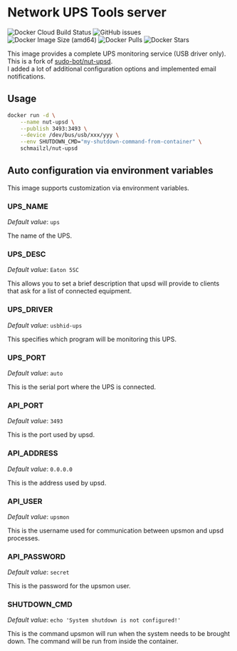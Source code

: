 # Network UPS Tools server

![Docker Cloud Build Status](https://img.shields.io/docker/cloud/build/schmailzl/nut-upsd)
![GitHub issues](https://img.shields.io/github/issues-raw/m-schmailzl/nut-upsd)
![Docker Image Size (amd64)](https://img.shields.io/docker/image-size/schmailzl/nut-upsd)
![Docker Pulls](https://img.shields.io/docker/pulls/schmailzl/nut-upsd)
![Docker Stars](https://img.shields.io/docker/stars/schmailzl/nut-upsd)

This image provides a complete UPS monitoring service (USB driver only).\
This is a fork of [sudo-bot/nut-upsd](https://github.com/sudo-bot/nut-upsd).\
I added a lot of additional configuration options and implemented email notifications.


## Usage

```sh
docker run -d \
    --name nut-upsd \
    --publish 3493:3493 \
    --device /dev/bus/usb/xxx/yyy \
    --env SHUTDOWN_CMD="my-shutdown-command-from-container" \
    schmailzl/nut-upsd
```

## Auto configuration via environment variables

This image supports customization via environment variables.

### UPS_NAME

*Default value*: `ups`

The name of the UPS.

### UPS_DESC

*Default value*: `Eaton 5SC`

This allows you to set a brief description that upsd will provide to clients that ask for a list of connected equipment.

### UPS_DRIVER

*Default value*: `usbhid-ups`

This specifies which program will be monitoring this UPS.

### UPS_PORT

*Default value*: `auto`

This is the serial port where the UPS is connected.

### API_PORT

*Default value*: `3493`

This is the port used by upsd.

### API_ADDRESS

*Default value*: `0.0.0.0`

This is the address used by upsd.

### API_USER

*Default value*: `upsmon`

This is the username used for communication between upsmon and upsd processes.

### API_PASSWORD

*Default value*: `secret`

This is the password for the upsmon user.

### SHUTDOWN_CMD

*Default value*: `echo 'System shutdown is not configured!'`

This is the command upsmon will run when the system needs to be brought down. The command will be run from inside the container.
